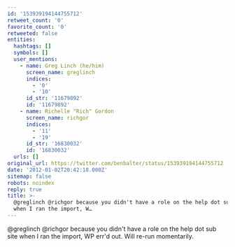 ```yaml
---
id: '153939194144755712'
retweet_count: '0'
favorite_count: '0'
retweeted: false
entities:
  hashtags: []
  symbols: []
  user_mentions:
    - name: Greg Linch (he/him)
      screen_name: greglinch
      indices:
        - '0'
        - '10'
      id_str: '11679892'
      id: '11679892'
    - name: Richelle "Rich" Gordon
      screen_name: richgor
      indices:
        - '11'
        - '19'
      id_str: '16830032'
      id: '16830032'
  urls: []
original_url: https://twitter.com/benbalter/status/153939194144755712
date: '2012-01-02T20:42:18.000Z'
sitemap: false
robots: noindex
reply: true
title: >-
  @greglinch @richgor because you didn't have a role on the help dot sub site
  when I ran the import, W…
---
```


@greglinch @richgor because you didn't have a role on the help dot sub site when I ran the import, WP err'd out. Will re-run momentarily.